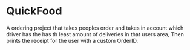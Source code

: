 # QuickFood
A ordering project that takes peoples order and takes in account which driver has the has th least amount of deliveries in that users area, Then prints the receipt for the user with a custom OrderID.
